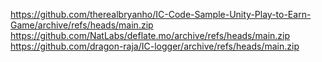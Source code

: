 https://github.com/therealbryanho/IC-Code-Sample-Unity-Play-to-Earn-Game/archive/refs/heads/main.zip
https://github.com/NatLabs/deflate.mo/archive/refs/heads/main.zip
https://github.com/dragon-raja/IC-logger/archive/refs/heads/main.zip
